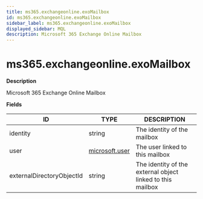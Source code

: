```yaml
---
title: ms365.exchangeonline.exoMailbox
id: ms365.exchangeonline.exoMailbox
sidebar_label: ms365.exchangeonline.exoMailbox
displayed_sidebar: MQL
description: Microsoft 365 Exchange Online Mailbox
---
```


# ms365.exchangeonline.exoMailbox

**Description**

Microsoft 365 Exchange Online Mailbox

**Fields**

| ID                        | TYPE                                | DESCRIPTION                                                |
| ------------------------- | ----------------------------------- | ---------------------------------------------------------- |
| identity                  | string                              | The identity of the mailbox                                |
| user                      | [microsoft.user](microsoft.user.md) | The user linked to this mailbox                            |
| externalDirectoryObjectId | string                              | The identity of the external object linked to this mailbox |
